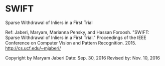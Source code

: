 # SWIFT
Sparse Withdrawal of Inliers in a First Trial


Ref:
Jaberi, Maryam, Marianna Pensky, and Hassan Foroosh. "SWIFT: Sparse
Withdrawal of Inliers in a First Trial." Proceedings of the IEEE Conference
on Computer Vision and Pattern Recognition. 2015.
http://cs.ucf.edu/~mjaberi/

Copyright by Maryam Jaberi
Date: Sep. 30, 2016
Revised by: Nov. 10, 2016
